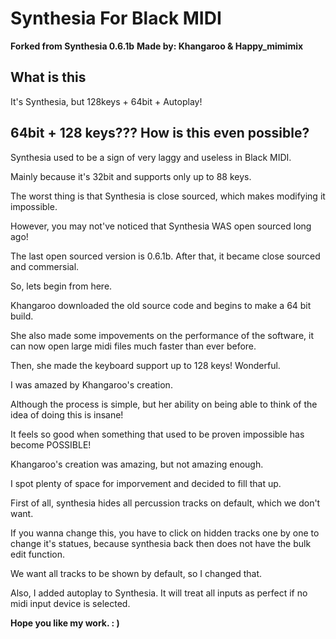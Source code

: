 # Synthesia For Black MIDI
**Forked from Synthesia 0.6.1b**
**Made by: Khangaroo & Happy_mimimix**

## What is this
It's Synthesia, but 128keys + 64bit + Autoplay!

## 64bit + 128 keys??? How is this even possible? 
Synthesia used to be a sign of very laggy and useless in Black MIDI. 

Mainly because it's 32bit and supports only up to 88 keys. 

The worst thing is that Synthesia is close sourced, which makes modifying it impossible. 

However, you may not've noticed that Synthesia WAS open sourced long ago! 

The last open sourced version is 0.6.1b. After that, it became close sourced and commersial. 

So, lets begin from here. 

Khangaroo downloaded the old source code and begins to make a 64 bit build. 

She also made some impovements on the performance of the software, it can now open large midi files much faster than ever before. 

Then, she made the keyboard support up to 128 keys! Wonderful. 

I was amazed by Khangaroo's creation. 

Although the process is simple, but her ability on being able to think of the idea of doing this is insane! 

It feels so good when something that used to be proven impossible has become POSSIBLE! 

Khangaroo's creation was amazing, but not amazing enough. 

I spot plenty of space for imporvement and decided to fill that up. 

First of all, synthesia hides all percussion tracks on default, which we don't want. 

If you wanna change this, you have to click on hidden tracks one by one to change it's statues, because synthesia back then does not have the bulk edit function. 

We want all tracks to be shown by default, so I changed that. 

Also, I added autoplay to Synthesia. It will treat all inputs as perfect if no midi input device is selected. 

**Hope you like my work. : )**
